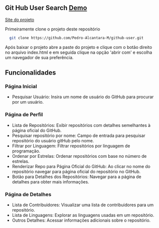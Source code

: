 
## Git Hub User Search   [Demo](https://github.com/Pedro-Alcantara-M/github-user/assets/77678283/eba2726f-db16-493a-a4f4-d91d1ddfe6ca)


[Site do projeto](https://pedro-alcantara-m.github.io/github-user/index.html)


Primeiramente clone o projeto deste repositório

```bash
  git clone https://github.com/Pedro-Alcantara-M/github-user.git
```

Após baixar o projeto abre a paste do projeto e clique com o botão direito no arquivo index.html e em seguida clique na opção 'abrir com' e escolha um navegador de sua preferência.

## Funcionalidades

### Página Inicial

- Pesquisar Usuário: Insira um nome de usuário do GitHub para procurar por um usuário.

### Página de Perfil

- Lista de Repositórios: Exibir repositórios com detalhes semelhantes à página oficial do GitHub.
- Pesquisar repositório por nome: Campo de entrada para pesquisar repositório do  usuário gitHub pelo nome.
- Filtrar por Linguagem: Filtrar repositórios por linguagem de programação.
- Ordenar por Estrelas: Ordenar repositórios com base no número de estrelas.
- Renderizar Repo para Página Oficial do GitHub: Ao clicar no nome do repositório navegar para página oficial do repositório no GitHub.
- Botão para Detalhes dos Repositórios: Navegar para a página de detalhes para obter mais informações.

### Página de Detalhes

- Lista de Contribuidores: Visualizar uma lista de contribuidores para um repositório.
- Lista de Linguagens: Explorar as linguagens usadas em um repositório.
- Outros Detalhes: Acessar informações adicionais sobre o repositório.
